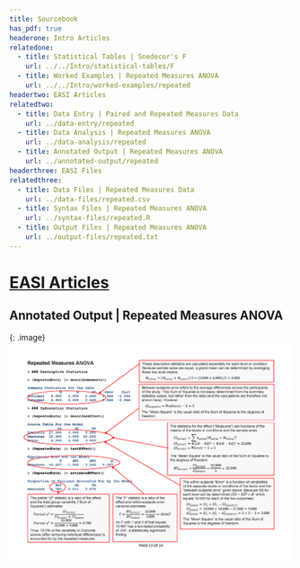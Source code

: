 ```yaml
---
title: Sourcebook
has_pdf: true
headerone: Intro Articles
relatedone:
  - title: Statistical Tables | Snedecor's F
    url: ../../Intro/statistical-tables/F
  - title: Worked Examples | Repeated Measures ANOVA
    url: ../../Intro/worked-examples/repeated
headertwo: EASI Articles
relatedtwo:
  - title: Data Entry | Paired and Repeated Measures Data
    url: ../data-entry/repeated
  - title: Data Analysis | Repeated Measures ANOVA
    url: ../data-analysis/repeated
  - title: Annotated Output | Repeated Measures ANOVA
    url: ../annotated-output/repeated
headerthree: EASI Files
relatedthree:
  - title: Data Files | Repeated Measures Data
    url: ../data-files/repeated.csv
  - title: Syntax Files | Repeated Measures ANOVA
    url: ../syntax-files/repeated.R
  - title: Output Files | Repeated Measures ANOVA
    url: ../output-files/repeated.txt
---
```


# [EASI Articles](../index.md)

## Annotated Output | Repeated Measures ANOVA

{: .image}
![Annotated output for repeated measures ANOVA](repeated.png)
